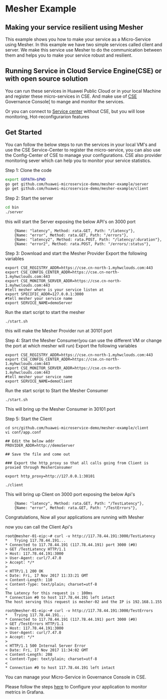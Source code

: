 # Mesher Example

## Making your service resilient using Mesher

This example shows you how to make your service as a Micro-Service using Mesher. In this example we have two simple services called client and server. We make this service use Mesher to do the communication between them and helps you to make your service robust and resilient.

## Running Service in Cloud Service Engine(CSE) or with open source solution

You can run these services in Huawei Public Cloud or in your local Machine and register these micro-services in CSE. And make use of [CSE](http://www.huaweicloud.com/product/cse.html) Governance Console[ to mange and monitor the services.

Or you can connect to [Service center](https://github.com/ServiceComb/service-center) without CSE, but you will lose monitoring, Hot-reconfigurarion features

## Get Started
You can follow the below steps to run the services in your local VM's and use the CSE Service-Center to register the micro-service, you can also use the Config-Center of CSE to manage your configurations. CSE also provider monitoring sever which can help you to monitor your service statistics.

Step 1: Clone the code
```sh
export GOPATH=$PWD
go get github.com/huawei-microservice-demo/mesher-example/server
go get github.com/huawei-microservice-demo/mesher-example/client
```

Step 2: Start the server
```sh
cd bin
./server
```
this will start the Server exposing the below API's on 3000 port
```
    {Name: "latency", Method: rata.GET, Path: "/latency"}, 
    {Name: "error", Method: rata.GET, Path: "/errors"},
    {Name: "latency2", Method: rata.POST, Path: "/latency/:duration"},
    {Name: "error2", Method: rata.POST, Path: "/errors/:status"},
```

Step 3: Download  and start the Mesher Provider
Export the following variables
```
export CSE_REGISTRY_ADDR=https://cse.cn-north-1.myhwclouds.com:443
export CSE_CONFIG_CENTER_ADDR=https://cse.cn-north-1.myhwclouds.com:443
export CSE_MONITOR_SERVER_ADDR=https://cse.cn-north-1.myhwclouds.com:443
#tell mesher where is your service listen at
export SPECIFIC_ADDR=127.0.0.1:3000 
#tell mesher your service name
export SERVICE_NAME=demoServer
```
Run the start script to start the mesher
```
./start.sh
```
this will make the Mesher Provider run at 30101 port

Step 4: Start the Mesher Consumer(you can use the different VM or change the port at which mesher will run)
Export the following variables
```
export CSE_REGISTRY_ADDR=https://cse.cn-north-1.myhwclouds.com:443
export CSE_CONFIG_CENTER_ADDR=https://cse.cn-north-1.myhwclouds.com:443
export CSE_MONITOR_SERVER_ADDR=https://cse.cn-north-1.myhwclouds.com:443
#tell mesher your service name
export SERVICE_NAME=demoClient
```
Run the start script to Start the Mesher Consumer
```
./start.sh
```
This will bring up the Mesher Consumer in 30101 port

Step 5:
Start the Client
```
cd src/github.com/huawei-microservice-demo/mesher-example/client
vi conf/app.conf

## Edit the below addr
PROVIDER_ADDR=http://demoServer

## Save the file and come out

### Export the http_proxy so that all calls going from Client is proxied through MesherConsumer

export http_proxy=http://127.0.0.1:30101

./client
```
This will bring up Client on 3000 port exposing the below Api's
```		
	{Name: "latency", Method: rata.GET, Path: "/TestLatency"},
	{Name: "error", Method: rata.GET, Path: "/TestErrors"},
```

Congratulations, Now all your applications are running with Mesher

now you can call the Client Api's

```
root@mesher-01-eip:~# curl -v http://117.78.44.191:3000/TestLatency
*   Trying 117.78.44.191...
* Connected to 117.78.44.191 (117.78.44.191) port 3000 (#0)
> GET /TestLatency HTTP/1.1
> Host: 117.78.44.191:3000
> User-Agent: curl/7.47.0
> Accept: */*
> 
< HTTP/1.1 200 OK
< Date: Fri, 17 Nov 2017 11:33:21 GMT
< Content-Length: 110
< Content-Type: text/plain; charset=utf-8
< 
The Latency for this request is : 100ms
* Connection #0 to host 117.78.44.191 left intact
The host serving this request is mesher-02 and the IP is 192.168.1.155
```

```
root@mesher-01-eip:~# curl -v http://117.78.44.191:3000/TestErrors
*   Trying 117.78.44.191...
* Connected to 117.78.44.191 (117.78.44.191) port 3000 (#0)
> GET /TestErrors HTTP/1.1
> Host: 117.78.44.191:3000
> User-Agent: curl/7.47.0
> Accept: */*
> 
< HTTP/1.1 500 Internal Server Error
< Date: Fri, 17 Nov 2017 11:34:02 GMT
< Content-Length: 208
< Content-Type: text/plain; charset=utf-8
< 
* Connection #0 to host 117.78.44.191 left intact

```

You can manage your Micro-Service in Governance Console in CSE.


Please follow the steps [here](metricsConfiguration.md) to Configure your application to monitor metrics in Grafana.
